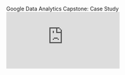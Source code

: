 Google Data Analytics Capstone: Case Study
![Bellabeat.pdf](https://github.com/user-attachments/files/19075794/Bellabeat.pdf)
